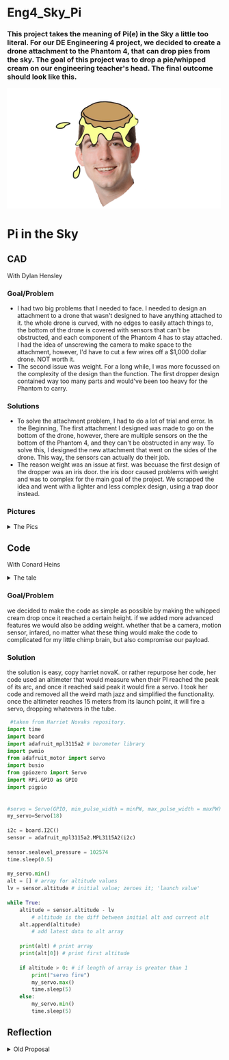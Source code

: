 # Eng4_Sky_Pi

### This project takes the meaning of Pi(e) in the Sky a little too literal. For our DE Engineering 4 project, we decided to create a drone attachment to the Phantom 4, that can drop pies from the sky. The goal of this project was to drop a pie/whipped cream on our engineering teacher's head. The final outcome should look like this.

<img src="https://github.com/cheins48/Eng4_Sky_Pi/blob/main/Pie.png?raw=true" width="500">

# Pi in the Sky

## CAD
With Dylan Hensley

### Goal/Problem

- I had two big problems that I needed to face. I needed to design an attachment to a drone that wasn't designed to have anything attached to it. the whole drone is curved, with no edges to easily attach things to, the bottom of the drone is covered with sensors that can't be obstructed, and each component of the Phantom 4 has to stay attached. I had the idea of unscrewing the camera to make space to the attachment, however, I'd have to cut a few wires off a $1,000 dollar drone. NOT worth it.
- The second issue was weight. For a long while, I was more focussed on the complexity of the design than the function. The first dropper design contained way too many parts and would've been too heavy for the Phantom to carry.

### Solutions

- To solve the attachment problem, I had to do a lot of trial and error. In the Beginning, The first attachment I designed was made to go on the bottom of the drone, however, there are multiple sensors on the the bottom of the Phantom 4, and they can't be obstructed in any way. To solve this, I designed the new attachment that went on the sides of the drone. This way, the sensors can actually do their job.
- The reason weight was an issue at first. was becuase the first design of the dropper was an iris door. the iris door caused problems with weight and was to complex for the main goal of the project. We scrapped the idea and went with a lighter and less complex design, using a trap door instead.

### Pictures

<details><summary>The Pics</summary>

* first draft of attachment ↓

<img src="https://github.com/cheins48/Eng4_Sky_Pi/blob/main/Screenshot%20(69).png?raw=true" width="200">

* first design of dropper ↓

<img src="https://github.com/cheins48/Eng4_Sky_Pi/blob/main/Screenshot%20(66).png?raw=true" width="200">

* final atleration of dropper ↓

<img src="https://github.com/cheins48/Eng4_Sky_Pi/blob/main/Screenshot%20(67).png?raw=true" width="200">

* final design of dropper ↓

<img src="https://github.com/cheins48/Eng4_Sky_Pi/blob/main/Screenshot%20(71).png?raw=true" width="200">

* final design of cylinder ↓

  </details>



## Code
With Conard Heins

<details><summary>The tale</summary>
 
the code for this project was criminally simple. basically, when the pi reaches a certain altitude, a servo fires, opening a hatch and dropping whipped cream onto whatever unfortunate teacher got stuck with the dubious duo. so simple any ape could code it, right? WRONG, NOT THIS APE! I feel I should preface my struggles with the fact that computers hate me. "But Conrad, computers don't have emotion or preference over individuals, they only do as they're told." I hear you smuggly reassuring yourself that computers couldn't possibly rise up and kill us all behind your computer screen. well i'm something of a special case, see, when I was born, the horrible witch aichtee'em'ell actually cursed me with a terrible curse. now whenever i use a pi, github, or any coding software, something will go horribly wrong, an entirely unique issue that apparently no one has ever experienced before. every. single. time. for example: in the early stages of the coding process, whenever I attempted to upload my progress to github, it would never push properly. after WEEKS of troubleshooting we found out my pi, despite telling us it was pinging google, and had full connection to the internet, did not in fact have connection to the internet. the little piece of s*** would lie to me every time I was pinging the internet, how is it even able to do that!?!? like it would be able to give me a fake packet from the internet that did not exist. but whatever, simple fix right? just get a new pi. WRONG!!!! ladies and gentlemen, I tried 5 different raspberry pi's, and 3 seperate sim cards, different breadboards, a different T cobbler, 3 different peoples chromebooks, someone else's github altogether, I even got my chromebook upgraded to the new ones only the seniors get. they all had the exact same issue. it didn't matter if we already knew they worked, we would use setups from my neighbors that have been working all year. my PI would lie to my face every damn time. all that mattered was that I was the one using it, and I simply wouldn't be able to access github. my only option was to manually upload all my code and pray that it was 1: saved properly and 2: wouldn't get fried in the process. This severely stunted my progress, as I would have to spend upwards of 20 minutes at the beginning and end of the class.
 

 </details>
 
### Goal/Problem
 
we decided to make the code as simple as possible by making the whipped cream drop once it reached a certain height.  if we added more advanced features we would also be adding weight. whether that be a camera, motion sensor, infared, no matter what these thing would make the code to complicated for my little chimp brain, but also compromise our payload.

### Solution

the solution is easy, copy harriet novaK.  or rather repurpose her code, her code used an altimeter that would measure when their PI reached the peak of its arc, and once it reached said peak it would fire a servo.  I took her code and removed all the weird math jazz and simplified the functionality.  once the altimeter reaches 15 meters from its launch point, it will fire a servo, dropping whatevers in the tube.

```python
 #taken from Harriet Novaks repository.
import time
import board
import adafruit_mpl3115a2 # barometer library
import pwmio
from adafruit_motor import servo
import busio
from gpiozero import Servo
import RPi.GPIO as GPIO
import pigpio


#servo = Servo(GPIO, min_pulse_width = minPW, max_pulse_width = maxPW)
my_servo=Servo(18)

i2c = board.I2C()
sensor = adafruit_mpl3115a2.MPL3115A2(i2c)

sensor.sealevel_pressure = 102574
time.sleep(0.5)

my_servo.min()
alt = [] # array for altitude values
lv = sensor.altitude # initial value; zeroes it; 'launch value'

while True:
	altitude = sensor.altitude - lv
        # altitude is the diff between initial alt and current alt
	alt.append(altitude)
        # add latest data to alt array

	print(alt) # print array
	print(alt[0]) # print first altitude

	if altitude > 0: # if length of array is greater than 1
		print("servo fire")
		my_servo.max()
		time.sleep(5)
	else:
		my_servo.min()
		time.sleep(5)
 ```

## Reflection

<details><summary>Old Proposal</summary>
 
 
 # Proposal

For this years PI in the sky project me and dylan decided to make a thomas the tie fighter drone.  we think it would be a poetic end to our in class independent projects, as our first project together was thomas the dank tank.  we were inspired by this offhand photo we found. 

![alt text](https://github.com/cheins48/Eng4_Sky_Pi/blob/main/IThomas_the_TIE_fighter_drone_by_Null_Hypothesis_-_Thingiverse.jpg?raw=true)

## Problem
I do not have a thomas the tie fighter drone. This is a huge issue. Plus, Our first project (thomas the dank tank), was cut off at the last minute so we would like to let the Dank tank go out in a bang.

## Solution
make a thomas the tie fighter drone that shoots lasers and scares children.

## Some forseeable bumps in the road include:
1. the shape of tie fighters are really strange.  the walls and the shape of the cockpit will introduce a interesting challenge of space (get it, like space wars) managment.
2. weight,  goes hand in hand w/ the previous issue of shape.  but the walls will introduce a lot more weght to the build, the choice of material will be very important.  it will probably be styrofoam.
3. drone parts (see shopping list at bottom of page).  apparently we have a lot of these in the lab from an old Eng4 project but me and dylan havent seen any of them.
4. learning to program the drone parts.  the most annoying part of this is that there are countless drone coding tutorials ive found, but most are useless until I know what kind of harware I'm working with.
5. figuring out what out PI is gonna do.  the current plan is to make it turn laser pointers on and make a "pew" sound.

## Media/Design concepts
<img src="https://github.com/cheins48/Eng4_Sky_Pi/blob/main/Screenshot%20(29).png?raw=true" width="700">
<img src="https://github.com/cheins48/Eng4_Sky_Pi/blob/main/WIN_20220210_10_05_11_Pro.jpg?raw=true" width="700">

### Sudo Code For Laser
 ``` python
import pygame

# When turned on speaker plays downloaded audio

pygame.mixer.init()
pygame.mixer.music.load("myFile.wav")
pygame.mixer.music.play()
while pygame.mixer.music.get_busy() == True:
    continue
    
# When button on controller is pressed, laser go pew pew.
# When button is pressed, signal reaches laser's power sourse and turns on

```


## Links
most of the information about drones that we are learning comes from this really exellent two part youtube series on drone theory by riley morgan (linked here: https://www.youtube.com/watch?v=K05UwsiqZ_E&list=PLwQuIH2CxvuNwSc9hrZjqlJOshi5iXb3l)
video on making budget racing drone, also where we got our parts list.  https://www.youtube.com/watch?v=GFNGUDT_9_c
website for making a laser pointer. https://makersportal.com/blog/2019/5/27/diy-cat-laser-pointer-toy

Supplies need for project
[Shopping list](https://docs.google.com/document/d/1tPvGNWoNBOXyaVN1nHXxPhS11FHQBHK2nczqA5JGK0U/edit?usp=sharing)

[Flight concept](https://www.youtube.com/watch?v=Lkd2jHDpMM0)

## Schedule

We will only plan two to three weeks at a time to maintain flexablity.

our first three weeks will be dedicated to getting the PI stuff outta the way. 
feb 21st to 26th getting the lazer code opperational
feb 28th to march 2nd getting the speaker working
march 4th to 9th *Might* be dedicated to getting a signal from a remote and controling it remotly with a controller depending on whether we have a micro reciever, and if we are able to get the other weeks done.

https://cvilleschools.onshape.com/documents/d02f9702869bb797ed84e06b/w/fb1974f453891c9a477c8c79/e/1e578d433cdf4da34e018e66

_________________________________________________________________________________________________________________________________________________________________________________

# Project Pivot

## Problems

- Due to some unpredicted issues, we have changed our project backed to the whipped cream launching drone. We already have the rough drafts and the cost of our project will be reduced. The drone would have an attachment that could drop whipped cream on people. (Mr.Miller)

## Rough draft


<img src="https://github.com/cheins48/Eng4_Sky_Pi/blob/main/Screenshot%20(34).png?raw=true" width="700">

[Rough draft](https://cvilleschools.onshape.com/documents/7b0aa35e39150dcdb07f0aa1/w/73e9bc6d49cae74f99640450/e/dae8bcf0fcdd82229f5a84aa)

## New Shopping list

[Shopping list](https://docs.google.com/document/d/1tPvGNWoNBOXyaVN1nHXxPhS11FHQBHK2nczqA5JGK0U/edit?usp=sharing)

## Risks

- We altered our project a little late in the game but we still think that this is the best decision.
- We might have some complications with weight while making the whipped cream launcher.
- whipped cream = mess

 
</details>
